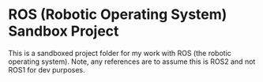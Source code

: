 # ROS (Robotic Operating System) Sandbox Project

This is a sandboxed project folder for my work with ROS (the robotic operating system). Note, any references are to assume this is ROS2 and not ROS1 for dev purposes.
